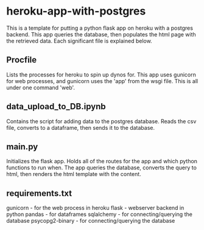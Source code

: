 # heroku-app-with-postgres

This is a template for putting a python flask app on heroku with a postgres backend. This app queries the
database, then populates the html page with the retrieved data. Each significant file is explained below.

## Procfile
Lists the processes for heroku to spin up dynos for. This app uses gunicorn for web processes, and 
gunicorn uses the 'app' from the wsgi file. This is all under one command 'web'.

## data_upload_to_DB.ipynb
Contains the script for adding data to the postgres database. Reads the csv file, converts to a dataframe, 
then sends it to the database.

## main.py
Initializes the flask app. Holds all of the routes for the app and which python functions to run when. The 
app queries the database, converts the query to html, then renders the html template with the content.

## requirements.txt
gunicorn - for the web process in heroku
flask - webserver backend in python
pandas - for dataframes
sqlalchemy - for connecting/querying the database
psycopg2-binary - for connecting/querying the database
